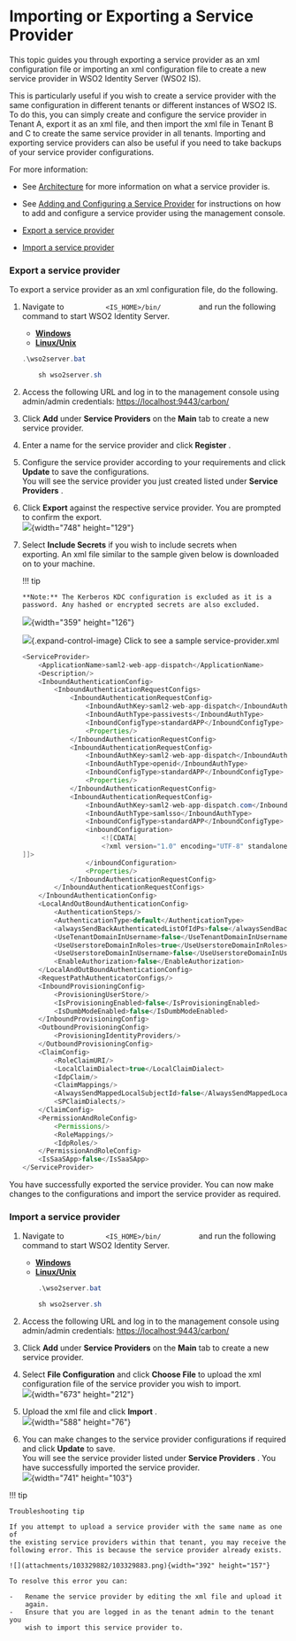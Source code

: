 # Importing or Exporting a Service Provider

This topic guides you through exporting a service provider as an xml
configuration file or importing an xml configuration file to create a
new service provider in WSO2 Identity Server (WSO2 IS).

This is particularly useful if you wish to create a service provider
with the same configuration in different tenants or different instances
of WSO2 IS. To do this, you can simply create and configure the service
provider in Tenant A, export it as an xml file, and then import the xml
file in Tenant B and C to create the same service provider in all
tenants. Importing and exporting service providers can also be useful if
you need to take backups of your service provider configurations.

For more information:

-   See
    [Architecture](Architecture_103329008.html#Architecture-Componentsofthearchitecture)
    for more information on what a service provider is.
-   See [Adding and Configuring a Service
    Provider](_Adding_and_Configuring_a_Service_Provider_) for
    instructions on how to add and configure a service provider using
    the management console.

-   [Export a service
    provider](#ImportingorExportingaServiceProvider-Exportaserviceprovider)
-   [Import a service
    provider](#ImportingorExportingaServiceProvider-Importaserviceprovider)

### Export a service provider

To export a service provider as an xml configuration file, do the
following.

1.  Navigate to `           <IS_HOME>/bin/          ` and run the
    following command to start WSO2 Identity Server.

    -   [**Windows**](#71c9b280327f4989aadcf36d700c6f3d)
    -   [**Linux/Unix**](#6cc50318e2ac49dbad31d8314f1d950e)

    ``` java
    .\wso2server.bat
    ```

    ``` java
        sh wso2server.sh
    ```

2.  Access the following URL and log in to the management console using
    admin/admin credentials: <https://localhost:9443/carbon/>

3.  Click **Add** under **Service Providers** on the **Main** tab to
    create a new service provider.
4.  Enter a name for the service provider and click **Register** .
5.  Configure the service provider according to your requirements and
    click **Update** to save the configurations.  
    You will see the service provider you just created listed under
    **Service Providers** .
6.  Click **Export** against the respective service provider. You are
    prompted to confirm the export.  
    ![](attachments/103329882/103329888.png){width="748" height="129"}
7.  Select **Include Secrets** if you wish to include secrets when
    exporting. An xml file similar to the sample given below is
    downloaded on to your machine.

    !!! tip
    
        **Note:** The Kerberos KDC configuration is excluded as it is a
        password. Any hashed or encrypted secrets are also excluded.
    

    ![](attachments/103329882/103329887.png){width="359" height="126"}

    ![](images/icons/grey_arrow_down.png){.expand-control-image} Click
    to see a sample service-provider.xml

    ``` java
    <ServiceProvider>
        <ApplicationName>saml2-web-app-dispatch</ApplicationName>
        <Description/>
        <InboundAuthenticationConfig>
            <InboundAuthenticationRequestConfigs>
                <InboundAuthenticationRequestConfig>
                    <InboundAuthKey>saml2-web-app-dispatch</InboundAuthKey>
                    <InboundAuthType>passivests</InboundAuthType>
                    <InboundConfigType>standardAPP</InboundConfigType>
                    <Properties/>
                </InboundAuthenticationRequestConfig>
                <InboundAuthenticationRequestConfig>
                    <InboundAuthKey>saml2-web-app-dispatch</InboundAuthKey>
                    <InboundAuthType>openid</InboundAuthType>
                    <InboundConfigType>standardAPP</InboundConfigType>
                    <Properties/>
                </InboundAuthenticationRequestConfig>
                <InboundAuthenticationRequestConfig>
                    <InboundAuthKey>saml2-web-app-dispatch.com</InboundAuthKey>
                    <InboundAuthType>samlsso</InboundAuthType>
                    <InboundConfigType>standardAPP</InboundConfigType>
                    <inboundConfiguration>
                        <![CDATA[
                        <?xml version="1.0" encoding="UTF-8" standalone="yes"?><samlssoServiceProviderDTO><issuer>saml2-web-app-dispatch.com</issuer><assertionConsumerUrls><assertionConsumerUrl>http://localhost.com:8080/saml2-web-app-dispatch.com/consumer</assertionConsumerUrl></assertionConsumerUrls><defaultAssertionConsumerUrl>http://localhost.com:8080/saml2-web-app-dispatch.com/consumer</defaultAssertionConsumerUrl><certAlias>wso2carbon</certAlias><loginPageURL></loginPageURL><attributeConsumingServiceIndex></attributeConsumingServiceIndex><doSingleLogout>true</doSingleLogout><doSignAssertions>true</doSignAssertions><doSignResponse>true</doSignResponse><requestedClaims/><requestedAudiences/><requestedRecipients/><enableAttributeProfile>false</enableAttributeProfile><isAssertionQueryRequestProfileEnabled>false</isAssertionQueryRequestProfileEnabled><enableAttributesByDefault>false</enableAttributesByDefault><nameIDFormat>urn/oasis/names/tc/SAML/1.1/nameid-format/emailAddress</nameIDFormat><idPInitSSOEnabled>false</idPInitSSOEnabled><idPInitSLOEnabled>false</idPInitSLOEnabled><idpInitSLOReturnToURLs/><doEnableEncryptedAssertion>false</doEnableEncryptedAssertion><doValidateSignatureInRequests>true</doValidateSignatureInRequests><signingAlgorithmURI>http://www.w3.org/2000/09/xmldsig#rsa-sha1</signingAlgorithmURI><digestAlgorithmURI>http://www.w3.org/2000/09/xmldsig#sha1</digestAlgorithmURI><assertionEncryptionAlgorithmURI>http://www.w3.org/2001/04/xmlenc#aes256-cbc</assertionEncryptionAlgorithmURI><keyEncryptionAlgorithmURI>http://www.w3.org/2001/04/xmlenc#rsa-oaep-mgf1p</keyEncryptionAlgorithmURI><enableSAML2ArtifactBinding>false</enableSAML2ArtifactBinding><doValidateSignatureInArtifactResolve>false</doValidateSignatureInArtifactResolve></samlssoServiceProviderDTO>
    ]]>
                    </inboundConfiguration>
                    <Properties/>
                </InboundAuthenticationRequestConfig>
            </InboundAuthenticationRequestConfigs>
        </InboundAuthenticationConfig>
        <LocalAndOutBoundAuthenticationConfig>
            <AuthenticationSteps/>
            <AuthenticationType>default</AuthenticationType>
            <alwaysSendBackAuthenticatedListOfIdPs>false</alwaysSendBackAuthenticatedListOfIdPs>
            <UseTenantDomainInUsername>false</UseTenantDomainInUsername>
            <UseUserstoreDomainInRoles>true</UseUserstoreDomainInRoles>
            <UseUserstoreDomainInUsername>false</UseUserstoreDomainInUsername>
            <EnableAuthorization>false</EnableAuthorization>
        </LocalAndOutBoundAuthenticationConfig>
        <RequestPathAuthenticatorConfigs/>
        <InboundProvisioningConfig>
            <ProvisioningUserStore/>
            <IsProvisioningEnabled>false</IsProvisioningEnabled>
            <IsDumbModeEnabled>false</IsDumbModeEnabled>
        </InboundProvisioningConfig>
        <OutboundProvisioningConfig>
            <ProvisioningIdentityProviders/>
        </OutboundProvisioningConfig>
        <ClaimConfig>
            <RoleClaimURI/>
            <LocalClaimDialect>true</LocalClaimDialect>
            <IdpClaim/>
            <ClaimMappings/>
            <AlwaysSendMappedLocalSubjectId>false</AlwaysSendMappedLocalSubjectId>
            <SPClaimDialects/>
        </ClaimConfig>
        <PermissionAndRoleConfig>
            <Permissions/>
            <RoleMappings/>
            <IdpRoles/>
        </PermissionAndRoleConfig>
        <IsSaaSApp>false</IsSaaSApp>
    </ServiceProvider>
    ```

You have successfully exported the service provider. You can now make
changes to the configurations and import the service provider as
required.

### Import a service provider

1.  Navigate to `           <IS_HOME>/bin/          ` and run the
    following command to start WSO2 Identity Server.

    -   [**Windows**](#69ffa1ac05b840adb83cf42e64e35599)
    -   [**Linux/Unix**](#8104384f1f17441e84e11a100740e934)

    ``` java
        .\wso2server.bat
    ```

    ``` java
        sh wso2server.sh
    ```

2.  Access the following URL and log in to the management console using
    admin/admin credentials: <https://localhost:9443/carbon/>

3.  Click **Add** under **Service Providers** on the **Main** tab to
    create a new service provider.
4.  Select **File Configuration** and click **Choose File** to upload
    the xml configuration file of the service provider you wish to
    import.  
    ![](attachments/103329882/103329886.png){width="673" height="212"}
5.  Upload the xml file and click **Import** .  
    ![](attachments/103329882/103329885.png){width="588" height="76"}
6.  You can make changes to the service provider configurations if
    required and click **Update** to save.  
    You will see the service provider listed under **Service Providers**
    . You have successfully imported the service provider.  
    ![](attachments/103329882/103329884.png){width="741" height="103"}

!!! tip
    
    Troubleshooting tip
    
    If you attempt to upload a service provider with the same name as one of
    the existing service providers within that tenant, you may receive the
    following error. This is because the service provider already exists.
    
    ![](attachments/103329882/103329883.png){width="392" height="157"}
    
    To resolve this error you can:
    
    -   Rename the service provider by editing the xml file and upload it
        again.
    -   Ensure that you are logged in as the tenant admin to the tenant you
        wish to import this service provider to.
    
